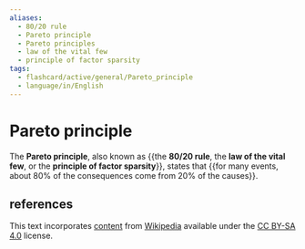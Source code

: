 ```yaml
---
aliases:
  - 80/20 rule
  - Pareto principle
  - Pareto principles
  - law of the vital few
  - principle of factor sparsity
tags:
  - flashcard/active/general/Pareto_principle
  - language/in/English
---
```


# Pareto principle

The __Pareto principle__, also known as {{the __80/20 rule__, the __law of the vital few__, or the __principle of factor sparsity__}}, states that {{for many events, about 80% of the consequences come from 20% of the causes}}. <!--SR:!2025-02-10,182,310!2024-08-19,57,310-->

## references

This text incorporates [content](https://en.wikipedia.org/wiki/Pareto_principle) from [Wikipedia](Wikipedia.md) available under the [CC BY-SA 4.0](https://creativecommons.org/licenses/by-sa/4.0/) license.

